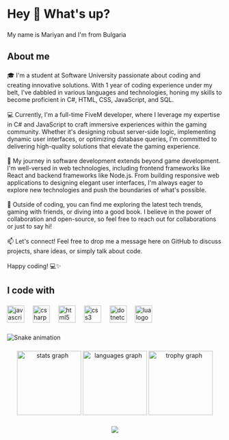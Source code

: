 <h1 align="left">Hey 👋 What's up?</h1>

###

<p align="left">My name is Mariyan and I'm from Bulgaria</p>

###

<h2 align="left">About me</h2>

###

<p align="left">🎓 I'm a student at Software University passionate about coding and creating innovative solutions. With 1 year of coding experience under my belt, I've dabbled in various languages and technologies, honing my skills to become proficient in C#, HTML, CSS, JavaScript, and SQL.<br><br>💻 Currently, I'm a full-time FiveM developer, where I leverage my expertise in C# and JavaScript to craft immersive experiences within the gaming community. Whether it's designing robust server-side logic, implementing dynamic user interfaces, or optimizing database queries, I'm committed to delivering high-quality solutions that elevate the gaming experience.<br><br>🌟 My journey in software development extends beyond game development. I'm well-versed in web technologies, including frontend frameworks like React and backend frameworks like Node.js. From building responsive web applications to designing elegant user interfaces, I'm always eager to explore new technologies and push the boundaries of what's possible.<br><br>🚀 Outside of coding, you can find me exploring the latest tech trends, gaming with friends, or diving into a good book. I believe in the power of collaboration and open-source, so feel free to reach out for collaborations or just to say hi!<br><br>📫 Let's connect! Feel free to drop me a message here on GitHub to discuss projects, share ideas, or simply talk about code.<br><br>Happy coding! 💻✨</p>

###

<h2 align="left">I code with</h2>

###

<div align="left">
  <img src="https://cdn.jsdelivr.net/gh/devicons/devicon/icons/javascript/javascript-original.svg" height="40" alt="javascript logo"  />
  <img width="12" />
  <img src="https://cdn.jsdelivr.net/gh/devicons/devicon/icons/csharp/csharp-original.svg" height="40" alt="csharp logo"  />
  <img width="12" />
  <img src="https://cdn.jsdelivr.net/gh/devicons/devicon/icons/html5/html5-original.svg" height="40" alt="html5 logo"  />
  <img width="12" />
  <img src="https://cdn.jsdelivr.net/gh/devicons/devicon/icons/css3/css3-original.svg" height="40" alt="css3 logo"  />
  <img width="12" />
  <img src="https://cdn.jsdelivr.net/gh/devicons/devicon/icons/dotnetcore/dotnetcore-original.svg" height="40" alt="dotnetcore logo"  />
  <img width="12" />
  <img src="https://cdn.jsdelivr.net/gh/devicons/devicon/icons/lua/lua-original.svg" height="40" alt="lua logo"  />
</div>

###

<img src="https://raw.githubusercontent.com/mariyan-nikov/mariyan-nikov/output/snake.svg" alt="Snake animation" />

###

<div align="center">
  <img src="https://github-readme-stats.vercel.app/api?username=mariyan-nikov&hide_title=false&hide_rank=false&show_icons=true&include_all_commits=true&count_private=true&disable_animations=false&theme=dracula&locale=en&hide_border=false&order=1" height="150" alt="stats graph"  />
  <img src="https://github-readme-stats.vercel.app/api/top-langs?username=mariyan-nikov&locale=en&hide_title=false&layout=compact&card_width=320&langs_count=5&theme=dracula&hide_border=false&order=2" height="150" alt="languages graph"  />
  <img src="https://github-profile-trophy.vercel.app?username=mariyan-nikov&theme=dracula&column=-1&row=1&margin-w=8&margin-h=8&no-bg=false&no-frame=false&order=4" height="150" alt="trophy graph"  />
</div>

###

<div align="center">
  <img src="https://profile-counter.glitch.me/mariyan-nikov/count.svg?"  />
</div>

###
